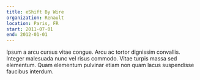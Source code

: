 ```yaml
---
title: eShift By Wire
organization: Renault
location: Paris, FR
start: 2011-07-01
end: 2012-01-01
---
```


Ipsum a arcu cursus vitae congue. Arcu ac tortor dignissim convallis. Integer malesuada nunc vel risus commodo. Vitae turpis massa sed elementum. Quam elementum pulvinar etiam non quam lacus suspendisse faucibus interdum.
